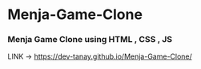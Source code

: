 # Menja-Game-Clone

### Menja Game Clone using HTML , CSS , JS 

LINK -> https://dev-tanay.github.io/Menja-Game-Clone/

